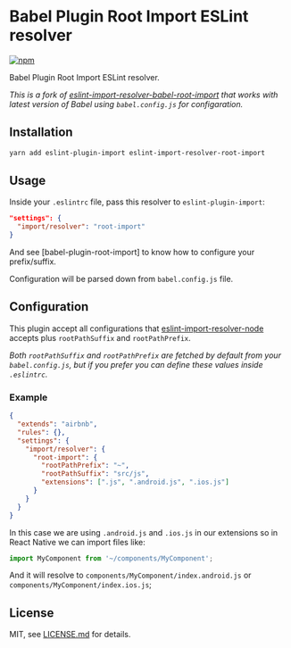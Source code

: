 # Babel Plugin Root Import ESLint resolver

[![npm](https://img.shields.io/npm/v/eslint-import-resolver-root-import.svg?color=%237159c1)](https://www.npmjs.com/package/eslint-import-resolver-root-import)

Babel Plugin Root Import ESLint resolver.

*This is a fork of [eslint-import-resolver-babel-root-import](https://github.com/unconfident/eslint-import-resolver-babel-plugin-root-import) that works with latest version of Babel using `babel.config.js` for configaration.*

## Installation

```sh
yarn add eslint-plugin-import eslint-import-resolver-root-import
```

## Usage

Inside your `.eslintrc` file, pass this resolver to `eslint-plugin-import`:

```json
"settings": {
  "import/resolver": "root-import"
}
```

And see [babel-plugin-root-import] to know how to configure your prefix/suffix.

Configuration will be parsed down from `babel.config.js` file.

## Configuration

This plugin accept all configurations that [eslint-import-resolver-node](https://www.npmjs.com/package/eslint-import-resolver-node) accepts plus `rootPathSuffix` and `rootPathPrefix`.

*Both `rootPathSuffix` and `rootPathPrefix` are fetched by default from your `babel.config.js`, but if you prefer you can define these values inside `.eslintrc`.*

### Example

```json
{
  "extends": "airbnb",
  "rules": {},
  "settings": {
    "import/resolver": {
      "root-import": {
        "rootPathPrefix": "~",
        "rootPathSuffix": "src/js",
        "extensions": [".js", ".android.js", ".ios.js"]
      }
    }
  }
}
```

In this case we are using `.android.js` and `.ios.js` in our extensions so in React Native we can import files like:

```js
import MyComponent from '~/components/MyComponent';
```

And it will resolve to `components/MyComponent/index.android.js` or `components/MyComponent/index.ios.js`;

## License

MIT, see [LICENSE.md](/LICENSE.md) for details.
